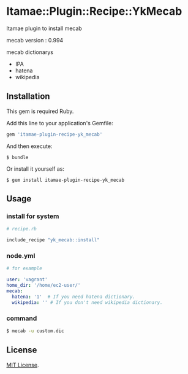# Itamae::Plugin::Recipe::YkMecab

Itamae plugin to install mecab

mecab version : 0.994

mecab dictionarys
- IPA
- hatena
- wikipedia

## Installation

This gem is required Ruby.

Add this line to your application's Gemfile:

```ruby
gem 'itamae-plugin-recipe-yk_mecab'
```

And then execute:

    $ bundle

Or install it yourself as:

    $ gem install itamae-plugin-recipe-yk_mecab

## Usage

### install for system

```rb
# recipe.rb

include_recipe "yk_mecab::install"
```

### node.yml

```yml
# for example

user: 'vagrant'
home_dir: '/home/ec2-user/'
mecab:
  hatena: '1'  # If you need hatena dictionary.
  wikipedia: '' # If you don't need wikipedia dictionary.
```

### command

```sh
$ mecab -u custom.dic
```


## License

[MIT License](http://opensource.org/licenses/MIT).
